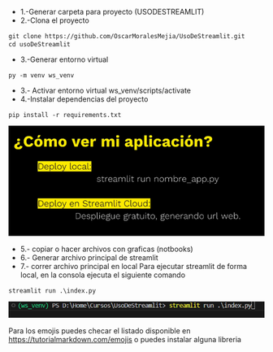 - 1.-Generar carpeta para proyecto (USODESTREAMLIT)
- 2.-Clona el proyecto
```
git clone https://github.com/OscarMoralesMejia/UsoDeStreamlit.git
cd usoDeStreamlit
```
- 3.-Generar entorno virtual
```
py -m venv ws_venv
```
- 3.- Activar entorno virtual
ws_venv/scripts/activate
- 4.-Instalar dependencias del proyecto
```
pip install -r requirements.txt
```
![como ver mi aplicacion](imagenes\deploy.png)

- 5.- copiar o hacer archivos con graficas (notbooks)
- 6.- Generar archivo principal de streamlit
- 7.- correr archivo principal en local
Para ejecutar streamlit de forma local, en la consola ejecuta el siguiente comando
```
streamlit run .\index.py
```
![levantar streamlit](imagenes/correr_index.png)

Para los emojis puedes checar el listado disponible en https://tutorialmarkdown.com/emojis o puedes instalar alguna libreria